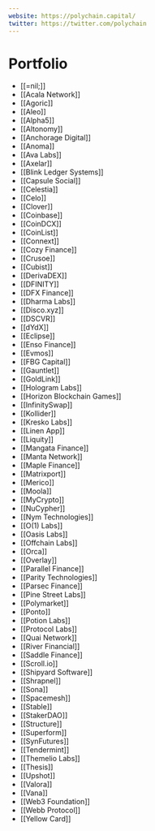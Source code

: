 ```yaml
---
website: https://polychain.capital/
twitter: https://twitter.com/polychain
---
```

# Portfolio
- [[=nil;]]
- [[Acala Network]]
- [[Agoric]]
- [[Aleo]]
- [[Alpha5]]
- [[Altonomy]]
- [[Anchorage Digital]]
- [[Anoma]]
- [[Ava Labs]]
- [[Axelar]]
- [[Blink Ledger Systems]]
- [[Capsule Social]]
- [[Celestia]]
- [[Celo]]
- [[Clover]]
- [[Coinbase]]
- [[CoinDCX]]
- [[CoinList]]
- [[Connext]]
- [[Cozy Finance]]
- [[Crusoe]]
- [[Cubist]]
- [[DerivaDEX]]
- [[DFINITY]]
- [[DFX Finance]]
- [[Dharma Labs]]
- [[Disco.xyz]]
- [[DSCVR]]
- [[dYdX]]
- [[Eclipse]]
- [[Enso Finance]]
- [[Evmos]]
- [[FBG Capital]]
- [[Gauntlet]]
- [[GoldLink]]
- [[Hologram Labs]]
- [[Horizon Blockchain Games]]
- [[InfinitySwap]]
- [[Kollider]]
- [[Kresko Labs]]
- [[Linen App]]
- [[Liquity]]
- [[Mangata Finance]]
- [[Manta Network]]
- [[Maple Finance]]
- [[Matrixport]]
- [[Merico]]
- [[Moola]]
- [[MyCrypto]]
- [[NuCypher]]
- [[Nym Technologies]]
- [[O(1) Labs]]
- [[Oasis Labs]]
- [[Offchain Labs]]
- [[Orca]]
- [[Overlay]]
- [[Parallel Finance]]
- [[Parity Technologies]]
- [[Parsec Finance]]
- [[Pine Street Labs]]
- [[Polymarket]]
- [[Ponto]]
- [[Potion Labs]]
- [[Protocol Labs]]
- [[Quai Network]]
- [[River Financial]]
- [[Saddle Finance]]
- [[Scroll.io]]
- [[Shipyard Software]]
- [[Shrapnel]]
- [[Sona]]
- [[Spacemesh]]
- [[Stable]]
- [[StakerDAO]]
- [[Structure]]
- [[Superform]]
- [[SynFutures]]
- [[Tendermint]]
- [[Themelio Labs]]
- [[Thesis]]
- [[Upshot]]
- [[Valora]]
- [[Vana]]
- [[Web3 Foundation]]
- [[Webb Protocol]]
- [[Yellow Card]]